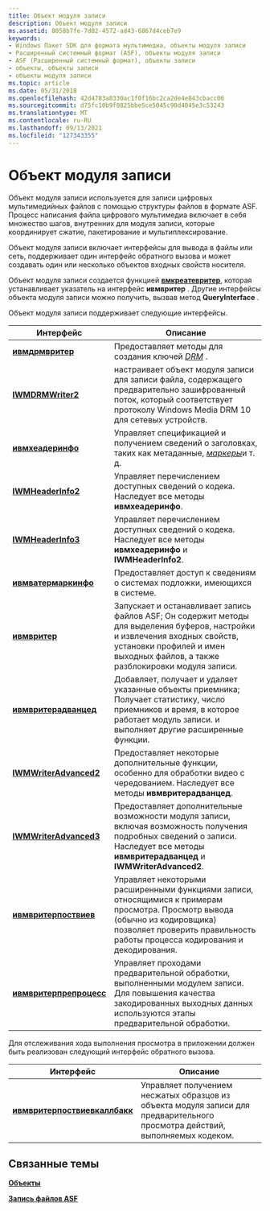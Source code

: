 ```yaml
---
title: Объект модуля записи
description: Объект модуля записи
ms.assetid: 8058b7fe-7d02-4572-ad43-6867d4ceb7e9
keywords:
- Windows Пакет SDK для формата мультимедиа, объекты модуля записи
- Расширенный системный формат (ASF), объекты модуля записи
- ASF (Расширенный системный формат), объекты записи
- объекты, объекты записи
- объекты модуля записи
ms.topic: article
ms.date: 05/31/2018
ms.openlocfilehash: 42d4783a8330ac1f0f16bc2ca2de4e843cbacc06
ms.sourcegitcommit: d75fc10b9f0825bbe5ce5045c90d4045e3c53243
ms.translationtype: MT
ms.contentlocale: ru-RU
ms.lasthandoff: 09/13/2021
ms.locfileid: "127343355"
---
```

# <a name="writer-object"></a>Объект модуля записи

Объект модуля записи используется для записи цифровых мультимедийных файлов с помощью структуры файлов в формате ASF. Процесс написания файла цифрового мультимедиа включает в себя множество шагов, внутренних для модуля записи, которые координирует сжатие, пакетирование и мультиплексирование.

Объект модуля записи включает интерфейсы для вывода в файлы или сеть, поддерживает один интерфейс обратного вызова и может создавать один или несколько объектов входных свойств носителя.

Объект модуля записи создается функцией [**вмкреатевритер**](/previous-versions/windows/desktop/api/Wmsdkidl/nf-wmsdkidl-wmcreatewriter), которая устанавливает указатель на интерфейс **ивмвритер** . Другие интерфейсы объекта модуля записи можно получить, вызвав метод **QueryInterface** .

Объект модуля записи поддерживает следующие интерфейсы.



| Интерфейс                                          | Описание                                                                                                                                                                                               |
|----------------------------------------------------|-----------------------------------------------------------------------------------------------------------------------------------------------------------------------------------------------------------|
| [**ивмдрмвритер**](/previous-versions/windows/desktop/api/wmsdkidl/nn-wmsdkidl-iwmdrmwriter)               | Предоставляет методы для создания ключей [*DRM*](wmformat-glossary.md) .                                                                                                |
| [**IWMDRMWriter2**](/previous-versions/windows/desktop/api/wmsdkidl/nn-wmsdkidl-iwmdrmwriter2)             | настраивает объект модуля записи для записи файла, содержащего предварительно зашифрованный поток, который соответствует протоколу Windows Media DRM 10 для сетевых устройств.                                                    |
| [**ивмхеадеринфо**](/previous-versions/windows/desktop/api/wmsdkidl/nn-wmsdkidl-iwmheaderinfo)             | Управляет спецификацией и получением сведений о заголовках, таких как метаданные, [*маркеры*](wmformat-glossary.md)и т. д.                                                           |
| [**IWMHeaderInfo2**](/previous-versions/windows/desktop/api/wmsdkidl/nn-wmsdkidl-iwmheaderinfo2)           | Управляет перечислением доступных сведений о кодека. Наследует все методы **ивмхеадеринфо**.                                                                                            |
| [**IWMHeaderInfo3**](/previous-versions/windows/desktop/api/wmsdkidl/nn-wmsdkidl-iwmheaderinfo3)           | Управляет перечислением доступных сведений о кодека. Наследует все методы **ивмхеадеринфо** и **IWMHeaderInfo2**.                                                                     |
| [**ивмватермаркинфо**](/previous-versions/windows/desktop/api/wmsdkidl/nn-wmsdkidl-iwmwatermarkinfo)       | Предоставляет доступ к сведениям о системах подложки, имеющихся в системе.                                                                                                                          |
| [**ивмвритер**](/previous-versions/windows/desktop/api/wmsdkidl/nn-wmsdkidl-iwmwriter)                     | Запускает и останавливает запись файлов ASF; Он содержит методы для выделения буферов, настройки и извлечения входных свойств, установки профилей и имен выходных файлов, а также разблокировки модуля записи.         |
| [**ивмвритерадванцед**](/previous-versions/windows/desktop/api/wmsdkidl/nn-wmsdkidl-iwmwriteradvanced)     | Добавляет, получает и удаляет указанные объекты приемника; Получает статистику, число приемников и время, в которое работает модуль записи. и выполняет другие расширенные функции.                                |
| [**IWMWriterAdvanced2**](/previous-versions/windows/desktop/api/wmsdkidl/nn-wmsdkidl-iwmwriteradvanced2)   | Предоставляет некоторые дополнительные функции, особенно для обработки видео с чередованием. Наследует все методы **ивмвритерадванцед**.                                                                 |
| [**IWMWriterAdvanced3**](/previous-versions/windows/desktop/api/wmsdkidl/nn-wmsdkidl-iwmwriteradvanced3)   | Предоставляет дополнительные возможности модуля записи, включая возможность получения подробных сведений о записи. Наследует все методы **ивмвритерадванцед** и **IWMWriterAdvanced2**.                       |
| [**ивмвритерпоствиев**](/previous-versions/windows/desktop/api/wmsdkidl/nn-wmsdkidl-iwmwriterpostview)     | Управляет некоторыми расширенными функциями записи, относящимися к примерам просмотра. Просмотр вывода (обычно из кодировщика) позволяет проверить правильность работы процесса кодирования и декодирования. |
| [**ивмвритерпрепроцесс**](/previous-versions/windows/desktop/api/wmsdkidl/nn-wmsdkidl-iwmwriterpreprocess) | Управляет проходами предварительной обработки, выполненными модулем записи. Для повышения качества закодированных выходных данных используются этапы предварительной обработки.                                                                                  |



 

Для отслеживания хода выполнения просмотра в приложении должен быть реализован следующий интерфейс обратного вызова.



| Интерфейс                                                      | Описание                                                                                              |
|----------------------------------------------------------------|----------------------------------------------------------------------------------------------------------|
| [**ивмвритерпоствиевкаллбакк**](/previous-versions/windows/desktop/api/wmsdkidl/nn-wmsdkidl-iwmwriterpostviewcallback) | Управляет получением несжатых образцов из объекта модуля записи для предварительного просмотра действий, выполняемых кодеком. |



 

## <a name="related-topics"></a>Связанные темы

<dl> <dt>

[**Объекты**](objects.md)
</dt> <dt>

[**Запись файлов ASF**](writing-asf-files.md)
</dt> </dl>

 

 




